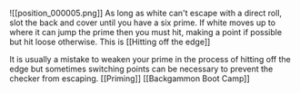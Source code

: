 ![[position_000005.png]]
As long as white can't escape with a direct roll, slot the back and cover until you have a six prime. If white moves up to where it can jump the prime then you must hit, making a point if possible but hit loose otherwise. This is [[Hitting off the edge]]

It is usually a mistake to weaken your prime in the process of hitting off the edge but sometimes switching points can be necessary to prevent the checker from escaping.
[[Priming]]
[[Backgammon Boot Camp]]

